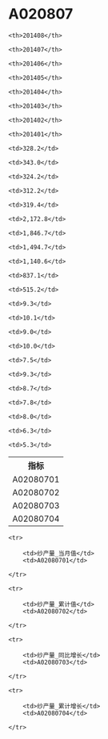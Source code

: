 A020807
======


<table>

<tr>
    <th>指标</th>
    
    <th>201408</th>
    
    <th>201407</th>
    
    <th>201406</th>
    
    <th>201405</th>
    
    <th>201404</th>
    
    <th>201403</th>
    
    <th>201402</th>
    
    <th>201401</th>
    
</tr>


<tr>
    <td>A02080701</td>
    
    <td>328.2</td>
    
    <td>343.0</td>
    
    <td>324.2</td>
    
    <td>312.2</td>
    
    <td>319.4</td>
    

</tr>

<tr>
    <td>A02080702</td>
    
    <td>2,172.8</td>
    
    <td>1,846.7</td>
    
    <td>1,494.7</td>
    
    <td>1,140.6</td>
    
    <td>837.1</td>
    
    <td>515.2</td>
    

</tr>

<tr>
    <td>A02080703</td>
    
    <td>9.3</td>
    
    <td>10.1</td>
    
    <td>9.0</td>
    
    <td>10.0</td>
    
    <td>7.5</td>
    

</tr>

<tr>
    <td>A02080704</td>
    
    <td>9.3</td>
    
    <td>8.7</td>
    
    <td>7.8</td>
    
    <td>8.0</td>
    
    <td>6.3</td>
    
    <td>5.3</td>
    

</tr>


</table>

<table>
    
    <tr>

        <td>纱产量_当月值</td>
        <td>A02080701</td>

    </tr>
    
    <tr>

        <td>纱产量_累计值</td>
        <td>A02080702</td>

    </tr>
    
    <tr>

        <td>纱产量_同比增长</td>
        <td>A02080703</td>

    </tr>
    
    <tr>

        <td>纱产量_累计增长</td>
        <td>A02080704</td>

    </tr>
    
</table>